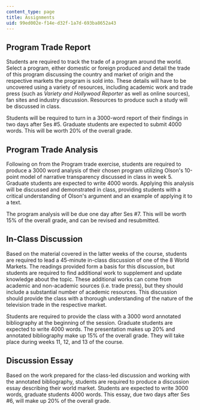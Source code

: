 ```yaml
---
content_type: page
title: Assignments
uid: 99ed002e-f14e-d32f-1a7d-693ba8652a43
---
```


Program Trade Report
--------------------

Students are required to track the trade of a program around the world. Select a program, either domestic or foreign produced and detail the trade of this program discussing the country and market of origin and the respective markets the program is sold into. These details will have to be uncovered using a variety of resources, including academic work and trade press (such as _Variety and Hollywood Reporter_ as well as online sources), fan sites and industry discussion. Resources to produce such a study will be discussed in class.

Students will be required to turn in a 3000-word report of their findings in two days after Ses #5. Graduate students are expected to submit 4000 words. This will be worth 20% of the overall grade.

Program Trade Analysis
----------------------

Following on from the Program trade exercise, students are required to produce a 3000 word analysis of their chosen program utilizing Olson's 10-point model of narrative transparency discussed in class in week 5. Graduate students are expected to write 4000 words. Applying this analysis will be discussed and demonstrated in class, providing students with a critical understanding of Olson's argument and an example of applying it to a text.

The program analysis will be due one day after Ses #7. This will be worth 15% of the overall grade, and can be revised and resubmitted.

In-Class Discussion
-------------------

Based on the material covered in the latter weeks of the course, students are required to lead a 45-minute in-class discussion of one of the 8 World Markets. The readings provided form a basis for this discussion, but students are required to find additional work to supplement and update knowledge about the topic. These additional works can come from academic and non-academic sources (i.e. trade press), but they should include a substantial number of academic resources. This discussion should provide the class with a thorough understanding of the nature of the television trade in the respective market.

Students are required to provide the class with a 3000 word annotated bibliography at the beginning of the session. Graduate students are expected to write 4000 words. The presentation makes up 20% and annotated bibliography make up 15% of the overall grade. They will take place during weeks 11, 12, and 13 of the course.

Discussion Essay
----------------

Based on the work prepared for the class-led discussion and working with the annotated bibliography, students are required to produce a discussion essay describing their world market. Students are expected to write 3000 words, graduate students 4000 words. This essay, due two days after Ses #6, will make up 20% of the overall grade.
